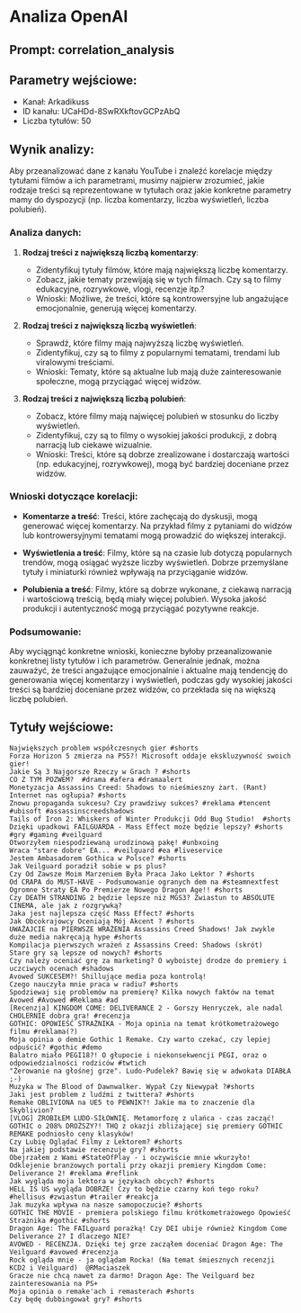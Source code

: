 # Analiza OpenAI
## Prompt: correlation_analysis
## Parametry wejściowe:
- Kanał: Arkadikuss
- ID kanału: UCaHDd-8SwRXkftovGCPzAbQ
- Liczba tytułów: 50

## Wynik analizy:

Aby przeanalizować dane z kanału YouTube i znaleźć korelacje między tytułami filmów a ich parametrami, musimy najpierw zrozumieć, jakie rodzaje treści są reprezentowane w tytułach oraz jakie konkretne parametry mamy do dyspozycji (np. liczba komentarzy, liczba wyświetleń, liczba polubień).

### Analiza danych:

1. **Rodzaj treści z największą liczbą komentarzy**:
   - Zidentyfikuj tytuły filmów, które mają największą liczbę komentarzy.
   - Zobacz, jakie tematy przewijają się w tych filmach. Czy są to filmy edukacyjne, rozrywkowe, vlogi, recenzje itp.?
   - Wnioski: Możliwe, że treści, które są kontrowersyjne lub angażujące emocjonalnie, generują więcej komentarzy.

2. **Rodzaj treści z największą liczbą wyświetleń**:
   - Sprawdź, które filmy mają najwyższą liczbę wyświetleń.
   - Zidentyfikuj, czy są to filmy z popularnymi tematami, trendami lub viralowymi treściami.
   - Wnioski: Tematy, które są aktualne lub mają duże zainteresowanie społeczne, mogą przyciągać więcej widzów.

3. **Rodzaj treści z największą liczbą polubień**:
   - Zobacz, które filmy mają najwięcej polubień w stosunku do liczby wyświetleń.
   - Zidentyfikuj, czy są to filmy o wysokiej jakości produkcji, z dobrą narracją lub ciekawe wizualnie.
   - Wnioski: Treści, które są dobrze zrealizowane i dostarczają wartości (np. edukacyjnej, rozrywkowej), mogą być bardziej doceniane przez widzów.

### Wnioski dotyczące korelacji:

- **Komentarze a treść**: Treści, które zachęcają do dyskusji, mogą generować więcej komentarzy. Na przykład filmy z pytaniami do widzów lub kontrowersyjnymi tematami mogą prowadzić do większej interakcji.
  
- **Wyświetlenia a treść**: Filmy, które są na czasie lub dotyczą popularnych trendów, mogą osiągać wyższe liczby wyświetleń. Dobrze przemyślane tytuły i miniaturki również wpływają na przyciąganie widzów.

- **Polubienia a treść**: Filmy, które są dobrze wykonane, z ciekawą narracją i wartościową treścią, będą miały więcej polubień. Wysoka jakość produkcji i autentyczność mogą przyciągać pozytywne reakcje.

### Podsumowanie:

Aby wyciągnąć konkretne wnioski, konieczne byłoby przeanalizowanie konkretnej listy tytułów i ich parametrów. Generalnie jednak, można zauważyć, że treści angażujące emocjonalnie i aktualne mają tendencję do generowania więcej komentarzy i wyświetleń, podczas gdy wysokiej jakości treści są bardziej doceniane przez widzów, co przekłada się na większą liczbę polubień.

## Tytuły wejściowe:
```
Największych problem współczesnych gier #shorts
Forza Horizon 5 zmierza na PS5?! Microsoft oddaje ekskluzywność swoich gier!
Jakie Są 3 Najgorsze Rzeczy w Grach ? #shorts
CO Z TYM POZWEM?  #drama #afera #dramaalert
Monetyzacja Assassins Creed: Shadows to nieśmieszny żart. (Rant)
Internet nas ogłupia? #shorts
Znowu propaganda sukcesu? Czy prawdziwy sukces? #reklama #tencent  #ubisoft #assassinscreedshadows
Tails of Iron 2: Whiskers of Winter Produkcji Odd Bug Studio!  #shorts
Dzięki upadkowi FAILGUARDA - Mass Effect może będzie lepszy? #shorts #gry #gaming #veilguard
Otworzyłem niespodziewaną urodzinową pakę! #unbxoing
Wraca "stare dobre" EA... #veilguard #ea #liveservice
Jestem Ambasadorem Gothica w Polsce? #shorts
Jak Veilguard poradził sobie w ps plus?
Czy Od Zawsze Moim Marzeniem Była Praca Jako Lektor ? #shorts
Od CRAPA do MUST-HAVE - Podsumowanie ogranych dem na #steamnextfest
Ogromne Straty EA Po Premierze Nowego Dragon Age!! #shorts
Czy DEATH STRANDING 2 będzie lepsze niż MGS3? Zwiastun to ABSOLUTE CINEMA, ale jak z rozgrywką?
Jaka jest najlepsza część Mass Effect? #shorts
Jak Obcokrajowcy Oceniają Mój Akcent ? #shorts
UWAŻAJCIE na PIERWSZE WRAŻENIA Assassins Creed Shadows! Jak zwykle duże media nakręcają hype #shorts
Kompilacja pierwszych wrażeń z Assassins Creed: Shadows (skrót)
Stare gry są lepsze od nowych? #shorts
Czy należy oceniać grę za marketing? O wyboistej drodze do premiery i uczciwych ocenach #shadows
Avowed SUKCESEM?! Shillujące media poza kontrolą!
Czego nauczyła mnie praca w radiu? #shorts
Spodziewaj się problemów na premierę? Kilka nowych faktów na temat Avowed #Avowed #Reklama #ad
[Recenzja] KINGDOM COME: DELIVERANCE 2 - Gorszy Henryczek, ale nadal CHOLERNIE dobra gra! #recenzja
GOTHIC: OPOWIEŚĆ STRAŻNIKA - Moja opinia na temat krótkometrażowego filmu #reklama(?)
Moja opinia o demie Gothic 1 Remake. Czy warto czekać, czy lepiej odpuścić? #gothic #demo
Balatro miało PEGI18?! O głupocie i niekonsekwencji PEGI, oraz o odpowiedzialności rodziców #twtich
"Żerowanie na głośnej grze". Ludo-Pudelek? Bawię się w adwokata DIABŁA ;-)
Muzyka w The Blood of Dawnwalker. Wypał Czy Niewypał ?#shorts
Jaki jest problem z ludźmi z twittera? #shorts
Remake OBLIVIONA na UE5 to PEWNIK?! Jakie ma to znaczenie dla Skyblivion?
[VLOG] ZROBIŁEM LUDO-SIŁOWNIĘ. Metamorfozę z ulańca - czas zacząć!
GOTHIC o 208% DROŻSZY?! THQ z okazji zbliżającej się premiery GOTHIC REMAKE podniosło ceny klasyków!
Czy Lubię Oglądać Filmy z Lektorem? #shorts
Na jakiej podstawie recenzuje gry? #shorts
Obejrzałem z Wami #StateOfPlay - i oczywiście mnie wkurzyło!
Odklejenie branżowych portali przy okazji premiery Kingdom Come: Deliverance 2! #reklama #reflink
Jak wygląda moja lektora w językach obcych? #shorts
HELL IS US wygląda DOBRZE! Czy to będzie czarny koń tego roku? #hellisus #zwiastun #trailer #reakcja
Jak muzyka wpływa na nasze samopoczucie? #shorts
GOTHIC THE MOVIE - premiera polskiego filmu krótkometrażowego Opowieść Strażnika #gothic #shorts
Dragon Age: The FAILguard porażką! Czy DEI ubije również Kingdom Come Deliverance 2? I dlaczego NIE?
AVOWED - RECENZJA. Dzięki tej grze zacząłem doceniać Dragon Age: The Veilguard #avowed #recenzja
Rock ogląda mnie - ja oglądam Rocka! (Na temat śmiesznych recenzji KCD2 i Veilguard)  @RMaciaszek
Gracze nie chcą nawet za darmo! Dragon Age: The Veilguard bez zainteresowania na PS+
Moja opinia o remake'ach i remasterach #shorts
Czy będę dubbingował gry? #shorts
```

